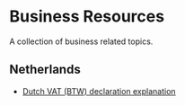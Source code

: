 Business Resources
==========================
A collection of business related topics.

## Netherlands
* [Dutch VAT (BTW) declaration explanation](./Dutch-BTW-declaration-explanation.md)
